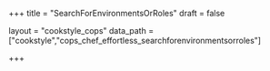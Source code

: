 +++
title = "SearchForEnvironmentsOrRoles"
draft = false

layout = "cookstyle_cops"
data_path = ["cookstyle","cops_chef_effortless_searchforenvironmentsorroles"]

+++

<!-- The content of this page is automatically generated from the
cops_chef_effortless_searchforenvironmentsorroles.yml file in github.com/chef/cookstyle/blob/master/docs-chef-io/data/cookstyle/. -->
